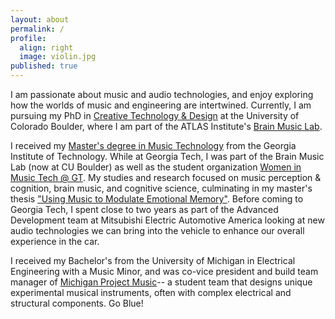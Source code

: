 ```yaml
---
layout: about
permalink: /
profile:
  align: right
  image: violin.jpg
published: true
---
```


I am passionate about music and audio technologies, and enjoy exploring how the worlds of music and engineering are intertwined. Currently, I am pursuing my PhD in [Creative Technology & Design](https://www.colorado.edu/atlas/academics/grad/ctd-phd) at the University of Colorado Boulder, where I am part of the ATLAS Institute's [Brain Music Lab](https://www.colorado.edu/atlas/brain-music-lab). 

I received my [Master's degree in Music Technology](https://music.gatech.edu/master-science-music-technology) from the Georgia Institute of Technology. While at Georgia Tech, I was part of the Brain Music Lab (now at CU Boulder) as well as the student organization [Women in Music Tech @ GT](https://womeninmusictech.gatech.edu/). My studies and research focused on music perception & cognition, brain music, and cognitive science, culminating in my master's thesis ["Using Music to Modulate Emotional Memory"](https://smartech.gatech.edu/handle/1853/66164). Before coming to Georgia Tech, I spent close to two years as part of the Advanced Development team at Mitsubishi Electric Automotive America looking at new audio technologies we can bring into the vehicle to enhance our overall experience in the car. 

I received my Bachelor's from the University of Michigan in Electrical Engineering with a Music Minor, and was co-vice president and build team manager of [Michigan Project Music](https://michiganprojectmusic.github.io/)-- a student team that designs unique experimental musical instruments, often with complex electrical and structural components. Go Blue!
